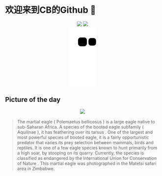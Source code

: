 
# 欢迎来到CB的Github 👋

<div align="center">
  <img height="137px" src="https://github-readme-stats.vercel.app/api?username=SuperCB&show_icons=true&theme=radical" />
  <img height="137px" src="https://github-readme-stats.vercel.app/api/top-langs/?username=SuperCB&hide_title=true&hide_border=true&layout=compact&langs_count=6&text_color=000&icon_color=fff" />
</div>


<div align="center">
    <img src="./contribution-snake/github-contribution-grid-snake.svg" />
</div>



## Picture of the day
<div align="center">
  <img width=400px src="https://upload.wikimedia.org/wikipedia/commons/thumb/6/61/Martial_eagle_%28Polemaetus_bellicosus%29.jpg/450px-Martial_eagle_%28Polemaetus_bellicosus%29.jpg" />
</div>

>The  martial eagle  ( Polemaetus bellicosus ) is a large  eagle  native to sub-Saharan Africa. A species of the booted eagle subfamily ( Aquilinae ), it has feathering over its  tarsus . One of the largest and most powerful species of booted eagle, it is a fairly opportunistic predator that varies its prey selection between mammals, birds and reptiles. It is one of a few eagle species known to hunt primarily from a high soar, by stooping on its quarry. Currently, the species is classified as  endangered  by the  International Union for Conservation of Nature . This martial eagle was photographed in the  Matetsi  safari area in Zimbabwe.


